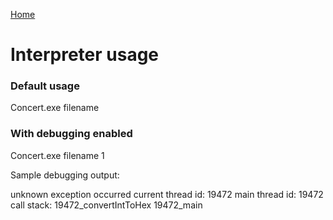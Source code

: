 [Home](https://puckowski.github.io/concert/)

# Interpreter usage

### Default usage

Concert.exe filename

### With debugging enabled

Concert.exe filename 1

Sample debugging output:

unknown exception occurred
current thread id: 19472
main thread id: 19472
call stack:
19472_convertIntToHex
19472_main